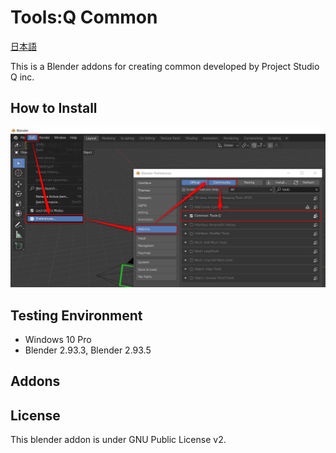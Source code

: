 # Tools:Q Common

[日本語](README.md)

This is a Blender addons for creating common developed by Project Studio Q inc.

## How to Install

![Screenshot](install.png "How to Install")

## Testing Environment
- Windows 10 Pro
- Blender 2.93.3, Blender 2.93.5

## Addons

## License

This blender addon is under GNU Public License v2.
